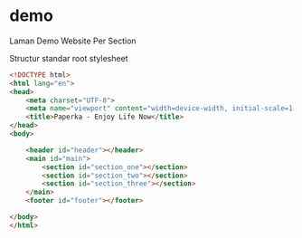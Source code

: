 # demo
Laman Demo Website Per Section

Structur standar root stylesheet

```html
<!DOCTYPE html>
<html lang="en">
<head>
    <meta charset="UTF-8">
    <meta name="viewport" content="width=device-width, initial-scale=1.0">
    <title>Paperka - Enjoy Life Now</title>
</head>
<body>

    <header id="header"></header>
    <main id="main">
        <section id="section_one"></section>
        <section id="section_two"></section>
        <section id="section_three"></section>
    </main>
    <footer id="footer"></footer>

</body>
</html>
```